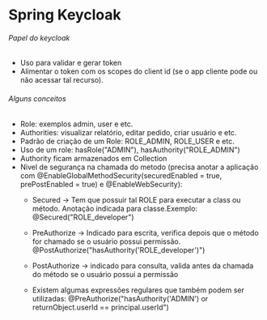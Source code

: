 # Spring Keycloak

###### Papel do keycloak
- Uso para validar e gerar token
- Alimentar o token com os scopes do client id (se o app cliente pode ou não acessar tal recurso).

###### Alguns conceitos
- Role: exemplos admin, user e etc.
- Authorities: visualizar relatório, editar pedido, criar usuário e etc.
- Padrão de criação de um Role: ROLE_ADMIN, ROLE_USER e etc.
- Uso de um role: hasRole("ADMIN"), hasAuthority("ROLE_ADMIN")
- Authority ficam armazenados em Collection<GrantedAuthority>
- Nivel de segurança na chamada do metodo (precisa anotar a aplicação com @EnableGlobalMethodSecurity(securedEnabled = true, prePostEnabled = true) e @EnableWebSecurity): 
    - Secured -> Tem que possuir tal ROLE para executar a class ou método. Anotação indicada para classe.Exemplo: @Secured("ROLE_developer")
    
    - PreAuthorize -> Indicado para escrita, verifica depois que o método for chamado se o usuário possui permissão. @PostAuthorize("hasAuthority('ROLE_developer')")
    
    - PostAuthorize -> indicado para consulta, valida antes da chamada do método se o usuário possui a permissão
    
    - Existem algumas expressões regulares que também podem ser utilizadas: @PreAuthorize("hasAuthority('ADMIN') or returnObject.userId == principal.userId")
